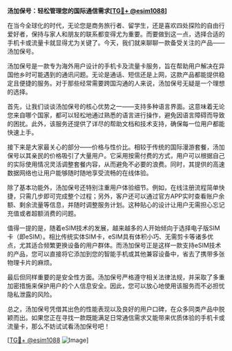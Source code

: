 **汤加保号：轻松管理您的国际通信需求[[TG💪+ @esim1088](https://t.me/s/esim1088)]**

在当今全球化的时代，无论您是商务旅行者、留学生，还是喜欢四处探险的自由行爱好者，保持与家人和朋友的联系都变得尤为重要。而要做到这一点，选择合适的手机卡或流量卡就显得尤为关键了。今天，我们就来聊聊一款备受关注的产品——汤加保号。

汤加保号是一款专为海外用户设计的手机卡及流量卡服务，旨在帮助用户解决在异国他乡时可能遇到的通讯问题。无论是通话、短信还是上网，这款产品都能提供稳定且便捷的服务。对于那些经常需要跨国沟通的人来说，汤加保号无疑是一个理想的选择。

首先，让我们谈谈汤加保号的核心优势之一——支持多种语言界面。这意味着无论您来自哪个国家，都可以轻松地通过熟悉的语言进行操作，避免因语言障碍而导致的困扰。此外，该服务还提供了详尽的帮助文档和技术支持，确保每一位用户都能快速上手。

接下来是大家最关心的部分——价格与性价比。相较于传统的国际漫游套餐，汤加保号以其亲民的价格吸引了大量用户。它采用按需付费的方式，用户可以根据自己的实际使用情况灵活调整套餐内容，从而避免不必要的浪费。同时，其提供的高速数据网络也让用户能够随时随地享受流畅的在线体验。

除了基本功能外，汤加保号还特别注重用户体验细节。例如，在线注册流程简单快捷，只需几步即可完成整个过程；另外，客户还可以通过官方APP实时查看账户余额、剩余流量等信息，并随时调整服务计划。这种贴心的设计让用户无需担心忘记充值或者超额消费的问题。

值得一提的是，随着eSIM技术的发展，越来越多的人开始倾向于选择电子版SIM卡（即eSIM）。相比传统实体SIM卡，eSIM具有体积小巧、无需剪卡等诸多优点，尤其适合频繁更换设备的用户群体。而汤加保号正是这样一款支持eSIM技术的产品，您可以直接将它添加到您的智能手机或其他兼容设备中，省去了携带多张物理卡片的麻烦。

最后但同样重要的是安全性方面。汤加保号严格遵守相关法律法规，并采取了多重加密措施来保护用户的个人信息安全。因此，您可以放心地使用该服务而不必担忧隐私泄露的风险。

总之，汤加保号凭借其出色的性能表现以及良好的用户口碑，在众多同类产品中脱颖而出。如果您正在寻找一款既能满足日常通信需求又能带来优质体验的手机卡或流量卡，那么不妨试试看汤加保号吧！

[[TG💪+ @esim1088](https://t.me/s/esim1088) ![Image](https://i.postimg.cc/4NQfJmqS/Snipaste-2025-05-13-00-14-12.png)]